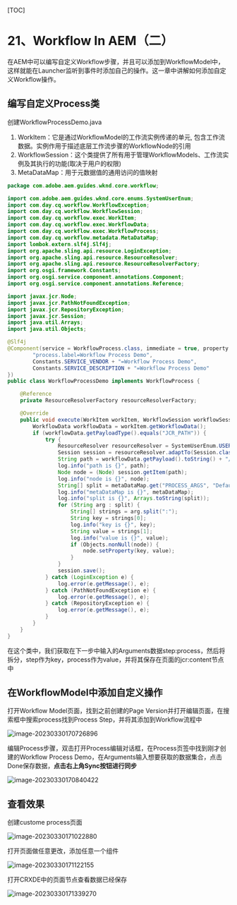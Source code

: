 [TOC]

# 21、Workflow In AEM（二）

在AEM中可以编写自定义Workflow步骤，并且可以添加到WorkflowModel中，这样就能在Launcher监听到事件时添加自己的操作。这一章中讲解如何添加自定义Workflow操作。

## 编写自定义Process类

创建WorkflowProcessDemo.java

1. WorkItem：它是通过WorkflowModel的工作流实例传递的单元, 包含工作流数据。实例作用于描述底层工作流步骤的WorkflowNode的引用
2. WorkflowSession：这个类提供了所有用于管理WorkflowModels、工作流实例及其执行的功能(取决于用户的权限)
3. MetaDataMap：用于元数据值的通用访问的值映射

```java
package com.adobe.aem.guides.wknd.core.workflow;

import com.adobe.aem.guides.wknd.core.enums.SystemUserEnum;
import com.day.cq.workflow.WorkflowException;
import com.day.cq.workflow.WorkflowSession;
import com.day.cq.workflow.exec.WorkItem;
import com.day.cq.workflow.exec.WorkflowData;
import com.day.cq.workflow.exec.WorkflowProcess;
import com.day.cq.workflow.metadata.MetaDataMap;
import lombok.extern.slf4j.Slf4j;
import org.apache.sling.api.resource.LoginException;
import org.apache.sling.api.resource.ResourceResolver;
import org.apache.sling.api.resource.ResourceResolverFactory;
import org.osgi.framework.Constants;
import org.osgi.service.component.annotations.Component;
import org.osgi.service.component.annotations.Reference;

import javax.jcr.Node;
import javax.jcr.PathNotFoundException;
import javax.jcr.RepositoryException;
import javax.jcr.Session;
import java.util.Arrays;
import java.util.Objects;

@Slf4j
@Component(service = WorkflowProcess.class, immediate = true, property = {
        "process.label=Workflow Process Demo",
        Constants.SERVICE_VENDOR + "=Workflow Process Demo",
        Constants.SERVICE_DESCRIPTION + "=Workflow Process Demo"
})
public class WorkflowProcessDemo implements WorkflowProcess {

    @Reference
    private ResourceResolverFactory resourceResolverFactory;

    @Override
    public void execute(WorkItem workItem, WorkflowSession workflowSession, MetaDataMap metaDataMap) throws WorkflowException {
        WorkflowData workflowData = workItem.getWorkflowData();
        if (workflowData.getPayloadType().equals("JCR_PATH")) {
            try {
                ResourceResolver resourceResolver = SystemUserEnum.USER_STEVEN.getResourceResolver(resourceResolverFactory);
                Session session = resourceResolver.adaptTo(Session.class);
                String path = workflowData.getPayload().toString() + "/jcr:content";
                log.info("path is {}", path);
                Node node = (Node) session.getItem(path);
                log.info("node is {}", node);
                String[] split = metaDataMap.get("PROCESS_ARGS", "Default").split(",");
                log.info("metaDataMap is {}", metaDataMap);
                log.info("split is {}", Arrays.toString(split));
                for (String arg : split) {
                    String[] strings = arg.split(":");
                    String key = strings[0];
                    log.info("key is {}", key);
                    String value = strings[1];
                    log.info("value is {}", value);
                    if (Objects.nonNull(node)) {
                        node.setProperty(key, value);
                    }
                }
                session.save();
            } catch (LoginException e) {
                log.error(e.getMessage(), e);
            } catch (PathNotFoundException e) {
                log.error(e.getMessage(), e);
            } catch (RepositoryException e) {
                log.error(e.getMessage(), e);
            }
        }
    }
}
```

在这个类中，我们获取在下一步中输入的Arguments数据step:process，然后将拆分，step作为key，process作为value，并将其保存在页面的jcr:content节点中

## 在WorkflowModel中添加自定义操作

打开Workflow Model页面，找到之前创建的Page Version并打开编辑页面，在搜索框中搜索process找到Process Step，并将其添加到Workflow流程中

![image-20230330170726896](./02_CustomWorkflowProcess.assets/image-20230330170726896.png)

编辑Process步骤，双击打开Process编辑对话框，在Process页签中找到刚才创建的Workflow Process Demo，在Arguments输入想要获取的数据集合，点击Done保存数据，**点击右上角Sync按钮进行同步**

![image-20230330170840422](./02_CustomWorkflowProcess.assets/image-20230330170840422.png)

## 查看效果

创建custome process页面

![image-20230330171022880](./02_CustomWorkflowProcess.assets/image-20230330171022880.png)

打开页面做任意更改，添加任意一个组件

![image-20230330171122155](./02_CustomWorkflowProcess.assets/image-20230330171122155.png)

打开CRXDE中的页面节点查看数据已经保存

![image-20230330171339270](./02_CustomWorkflowProcess.assets/image-20230330171339270.png)